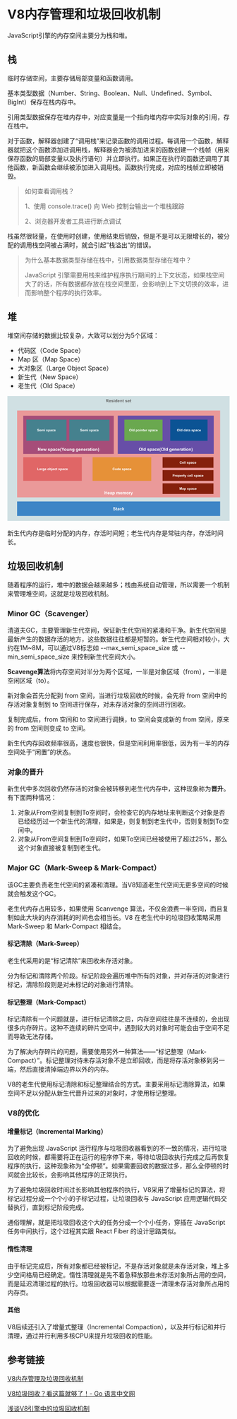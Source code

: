 # V8内存管理和垃圾回收机制

JavaScript引擎的内存空间主要分为栈和堆。

## 栈

临时存储空间，主要存储局部变量和函数调用。

基本类型数据（Number、String、Boolean、Null、Undefined、Symbol、BigInt）保存在栈内存中。

引用类型数据保存在堆内存中，对应变量是一个指向堆内存中实际对象的引用，存在栈中。

对于函数，解释器创建了“调用栈”来记录函数的调用过程。每调用一个函数，解释器就把这个函数添加进调用栈，解释器会为被添加进来的函数创建一个栈帧（用来保存函数的局部变量以及执行语句）并立即执行。如果正在执行的函数还调用了其他函数，新函数会继续被添加进入调用栈。函数执行完成，对应的栈帧立即被销毁。

> 如何查看调用栈？
>
> 1、使用 console.trace() 向 Web 控制台输出一个堆栈跟踪
>
> 2、浏览器开发者工具进行断点调试

栈虽然很轻量，在使用时创建，使用结束后销毁，但是不是可以无限增长的，被分配的调用栈空间被占满时，就会引起”栈溢出“的错误。

> 为什么基本数据类型存储在栈中，引用数据类型存储在堆中？
>
> JavaScript 引擎需要用栈来维护程序执行期间的上下文状态，如果栈空间大了的话，所有数据都存放在栈空间里面，会影响到上下文切换的效率，进而影响整个程序的执行效率。

## 堆

堆空间存储的数据比较复杂，大致可以划分为5个区域：

- 代码区（Code Space）
- Map 区（Map Space）
- 大对象区（Large Object Space）
- 新生代（New Space）
- 老生代（Old Space）

![img](.\images\v8-memory.png)

新生代内存是临时分配的内存，存活时间短；老生代内存是常驻内存，存活时间长。



## 垃圾回收机制

随着程序的运行，堆中的数据会越来越多；栈由系统自动管理，所以需要一个机制来管理堆空间，这就是垃圾回收机制。



### Minor GC（Scavenger）

清道夫GC，主要管理新生代空间，保证新生代空间的紧凑和干净。新生代空间是最新产生的数据存活的地方，这些数据往往都是短暂的。新生代空间相对较小，大约在1M~8M，可以通过V8标志如 --max_semi_space_size 或 --min_semi_space_size 来控制新生代空间大小。



**Scavenge算法**将内存空间对半分为两个区域，一半是对象区域（from），一半是空闲区域（to）。

新对象会首先分配到 from 空间，当进行垃圾回收的时候，会先将 from 空间中的存活对象复制到 to 空间进行保存，对未存活对象的空间进行回收。

复制完成后，from 空间和 to 空间进行调换，to 空间会变成新的 from 空间，原来的 from 空间则变成 to 空间。

新生代内存回收频率很高，速度也很快，但是空间利用率很低，因为有一半的内存空间处于“闲置”的状态。

### 对象的晋升

新生代中多次回收仍然存活的对象会被转移到老生代内存中，这种现象称为**晋升**。有下面两种情况：

1. 对象从From空间复制到To空间时，会检查它的内存地址来判断这个对象是否已经经历过一个新生代的清理，如果是，则复制到老生代中，否则复制到To空间中。
2. 对象从From空间复制到To空间时，如果To空间已经被使用了超过25%，那么这个对象直接被复制到老生代。

### Major GC（Mark-Sweep & Mark-Compact）

该GC主要负责老生代空间的紧凑和清理。当V8知道老生代空间无更多空间的时候就会触发这个GC。

老生代内存占用较多，如果使用 Scanvenge 算法，不仅会浪费一半空间，而且复制如此大块的内存消耗的时间也会相当长。V8 在老生代中的垃圾回收策略采用 Mark-Sweep 和 Mark-Compact 相结合。

#### 标记清除（Mark-Sweep）

老生代采用的是“标记清除”来回收未存活对象。

分为标记和清除两个阶段。标记阶段会遍历堆中所有的对象，并对存活的对象进行标记，清除阶段则是对未标记的对象进行清除。

#### 标记整理（Mark-Compact）

标记清除有一个问题就是，进行标记清除之后，内存空间往往是不连续的，会出现很多内存碎片。这种不连续的碎片空间中，遇到较大的对象时可能会由于空间不足而导致无法存储。

为了解决内存碎片的问题，需要使用另外一种算法——“标记整理（Mark-Compact）”。标记整理对待未存活对象不是立即回收，而是将存活对象移到另一端，然后直接清掉端边界以外的内存。

V8的老生代使用标记清除和标记整理结合的方式。主要采用标记清除算法，如果空间不足以分配从新生代晋升过来的对象时，才使用标记整理。

### V8的优化

#### 增量标记（Incremental Marking）

为了避免出现 JavaScript 运行程序与垃圾回收器看到的不一致的情况，进行垃圾回收的时候，都需要将正在运行的程序停下来，等待垃圾回收执行完成之后再恢复程序的执行，这种现象称为“全停顿”。如果需要回收的数据过多，那么全停顿的时间就会比较长，会影响其他程序的正常执行。

为了避免垃圾回收时间过长影响其他程序的执行，V8采用了增量标记的算法，将标记过程分成一个个小的子标记过程，让垃圾回收与 JavaScript 应用逻辑代码交替执行，直到标记阶段完成。

通俗理解，就是把垃圾回收这个大的任务分成一个个小任务，穿插在 JavaScript 任务中间执行，这个过程其实跟 React Fiber 的设计思路类似。

#### 惰性清理

由于标记完成后，所有对象都已经被标记，不是存活对象就是未存活对象，堆上多少空间格局已经确定。惰性清理就是先不着急释放那些未存活对象所占用的空间，而是延迟清理过程的执行。垃圾回收器可以根据需要逐一清理未存活对象所占用的内存页。

#### 其他

V8后续还引入了增量式整理（Incremental Compaction），以及并行标记和并行清理，通过并行利用多核CPU来提升垃圾回收的性能。



## 参考链接

[V8内存管理及垃圾回收机制](https://segmentfault.com/a/1190000023162310)

[V8垃圾回收？看这篇就够了！- Go 语言中文网](https://studygolang.com/articles/26423)

[浅谈V8引擎中的垃圾回收机制](https://segmentfault.com/a/1190000000440270)

